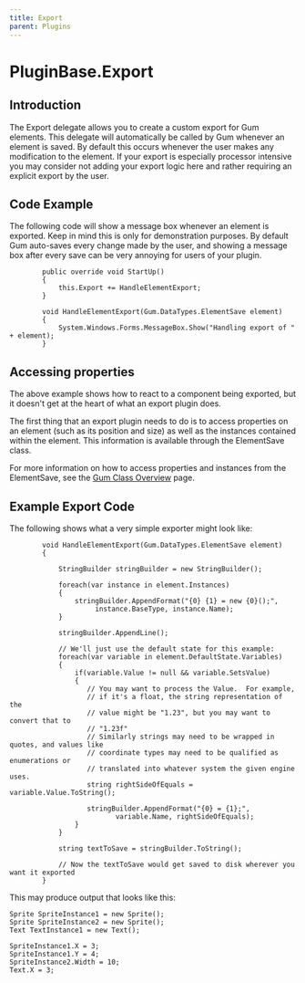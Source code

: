 ```yaml
---
title: Export
parent: Plugins
---
```


# PluginBase.Export

## Introduction

The Export delegate allows you to create a custom export for Gum elements. This delegate will automatically be called by Gum whenever an element is saved. By default this occurs whenever the user makes any modification to the element. If your export is especially processor intensive you may consider not adding your export logic here and rather requiring an explicit export by the user.

## Code Example

The following code will show a message box whenever an element is exported. Keep in mind this is only for demonstration purposes. By default Gum auto-saves every change made by the user, and showing a message box after every save can be very annoying for users of your plugin.

```text
        public override void StartUp()
        {
            this.Export += HandleElementExport;
        }

        void HandleElementExport(Gum.DataTypes.ElementSave element)
        {
            System.Windows.Forms.MessageBox.Show("Handling export of " + element);
        }
```

## Accessing properties

The above example shows how to react to a component being exported, but it doesn't get at the heart of what an export plugin does.

The first thing that an export plugin needs to do is to access properties on an element \(such as its position and size\) as well as the instances contained within the element. This information is available through the ElementSave class.

For more information on how to access properties and instances from the ElementSave, see the [Gum Class Overview](https://github.com/KallDrexx/gum-docs-temp/tree/34f8cf390aa0e8acda804733eaad97a22b8c533b/pages/plugins/Gum%20Class%20Overview/README.md) page.

## Example Export Code

The following shows what a very simple exporter might look like:

```text
        void HandleElementExport(Gum.DataTypes.ElementSave element)
        {

            StringBuilder stringBuilder = new StringBuilder();

            foreach(var instance in element.Instances)
            {
                stringBuilder.AppendFormat("{0} {1} = new {0}();", 
                     instance.BaseType, instance.Name);   
            }

            stringBuilder.AppendLine();

            // We'll just use the default state for this example:
            foreach(var variable in element.DefaultState.Variables)
            {
                if(variable.Value != null && variable.SetsValue)
                {
                   // You may want to process the Value.  For example,
                   // if it's a float, the string representation of the 
                   // value might be "1.23", but you may want to convert that to
                   // "1.23f"
                   // Similarly strings may need to be wrapped in quotes, and values like
                   // coordinate types may need to be qualified as enumerations or
                   // translated into whatever system the given engine uses.
                   string rightSideOfEquals = variable.Value.ToString();

                   stringBuilder.AppendFormat("{0} = {1};", 
                          variable.Name, rightSideOfEquals);
                }
            }

            string textToSave = stringBuilder.ToString();

            // Now the textToSave would get saved to disk wherever you want it exported
        }
```

This may produce output that looks like this:

```text
Sprite SpriteInstance1 = new Sprite();
Sprite SpriteInstance2 = new Sprite();
Text TextInstance1 = new Text();

SpriteInstance1.X = 3;
SpriteInstance1.Y = 4;
SpriteInstance2.Width = 10;
Text.X = 3;
```

